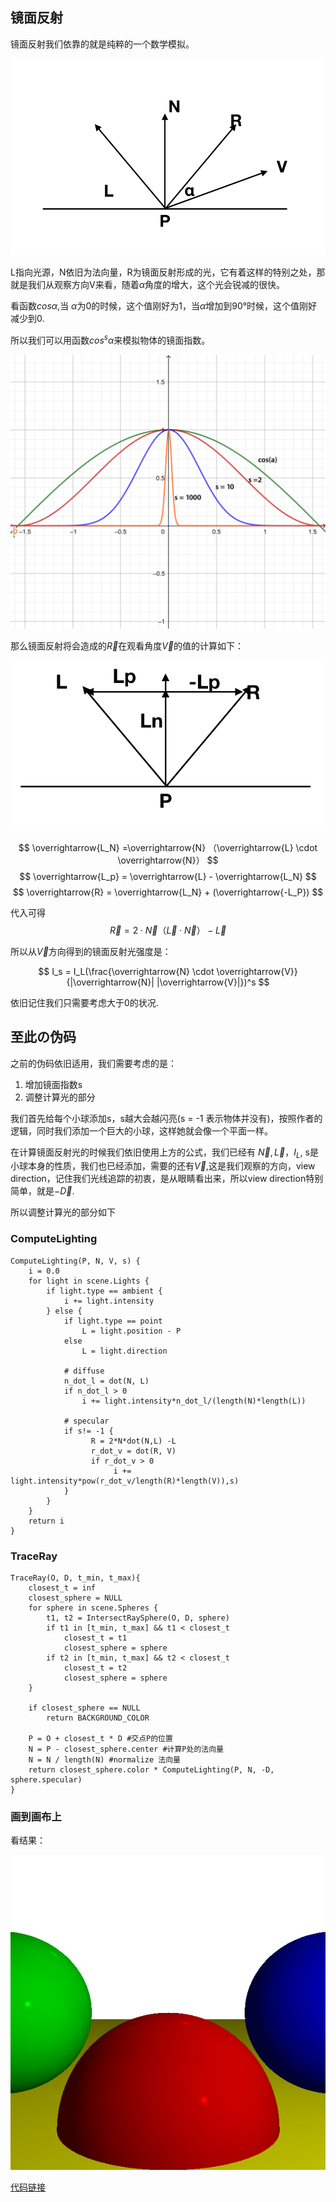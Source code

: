 
## 镜面反射

镜面反射我们依靠的就是纯粹的一个数学模拟。

![](images/specular_reflection.png)


L指向光源，N依旧为法向量，R为镜面反射形成的光，它有着这样的特别之处，那就是我们从观察方向V来看，随着$\alpha$角度的增大，这个光会锐减的很快。



看函数$cos\alpha$,当 $\alpha$为0的时候，这个值刚好为1，当$\alpha$增加到90°时候，这个值刚好减少到0.

所以我们可以用函数$cos^s \alpha$来模拟物体的镜面指数。

![](images/cosx.png)



那么镜面反射将会造成的$\overrightarrow{R}$在观看角度$\overrightarrow{V}$的值的计算如下：

![](images/specular_reflection2.png)


$$
\overrightarrow{L_N} =\overrightarrow{N} （\overrightarrow{L} \cdot \overrightarrow{N}）
$$
$$
\overrightarrow{L_p} = \overrightarrow{L} - \overrightarrow{L_N}
$$
$$
\overrightarrow{R} = \overrightarrow{L_N} + (\overrightarrow{-L_P})
$$

代入可得
$$
\overrightarrow{R} = 2 \cdot \overrightarrow{N} （\overrightarrow{L} \cdot \overrightarrow{N}）- \overrightarrow{L}
$$


所以从$\overrightarrow{V}$方向得到的镜面反射光强度是：

$$
I_s = I_L(\frac{\overrightarrow{N} \cdot \overrightarrow{V}}{|\overrightarrow{N}| |\overrightarrow{V}|})^s
$$

依旧记住我们只需要考虑大于0的状况.



## 至此の伪码

之前的伪码依旧适用，我们需要考虑的是：

1. 增加镜面指数s
2. 调整计算光的部分

我们首先给每个小球添加s，s越大会越闪亮(s = -1 表示物体并没有)，按照作者的逻辑，同时我们添加一个巨大的小球，这样她就会像一个平面一样。


在计算镜面反射光的时候我们依旧使用上方的公式，我们已经有 $\overrightarrow{N},\overrightarrow{L}， I_L$, s是小球本身的性质，我们也已经添加，需要的还有$\overrightarrow{V}$,这是我们观察的方向，view direction，记住我们光线追踪的初衷，是从眼睛看出来，所以view direction特别简单，就是$-\overrightarrow{D}$.

所以调整计算光的部分如下

### ComputeLighting


```
ComputeLighting(P, N, V, s) {
    i = 0.0
    for light in scene.Lights {
        if light.type == ambient {
            i += light.intensity
        } else {
            if light.type == point
                L = light.position - P
            else
                L = light.direction
            
            # diffuse
            n_dot_l = dot(N, L)
            if n_dot_l > 0
                i += light.intensity*n_dot_l/(length(N)*length(L))
            
            # specular
            if s!= -1 {
            	  R = 2*N*dot(N,L) -L 
            	  r_dot_v = dot(R, V)
            	  if r_dot_v > 0
            	  	   i += light.intensity*pow(r_dot_v/length(R)*length(V)),s)
            }  
        }
    }
    return i
}
```

### TraceRay


```
TraceRay(O, D, t_min, t_max){
	closest_t = inf
	closest_sphere = NULL
	for sphere in scene.Spheres {
		t1, t2 = IntersectRaySphere(O, D, sphere)
		if t1 in [t_min, t_max] && t1 < closest_t
			closest_t = t1
			closest_sphere = sphere
		if t2 in [t_min, t_max] && t2 < closest_t
			closest_t = t2
			closest_sphere = sphere
	}

	if closest_sphere == NULL
		return BACKGROUND_COLOR
	
	P = O + closest_t * D #交点P的位置
	N = P - closest_sphere.center #计算P处的法向量
	N = N / length(N) #normalize 法向量
	return closest_sphere.color * ComputeLighting(P, N, -D, sphere.specular)
}
```



### 画到画布上


看结果：

![](images/raytracying03.png)


[代码链接](code/raytracying03.py)

